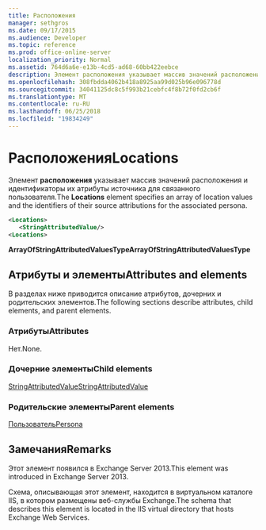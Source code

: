 ```yaml
---
title: Расположения
manager: sethgros
ms.date: 09/17/2015
ms.audience: Developer
ms.topic: reference
ms.prod: office-online-server
localization_priority: Normal
ms.assetid: 764d6a6e-e13b-4cd5-ad68-60bb422eebce
description: Элемент расположения указывает массив значений расположения и идентификаторы их атрибуты источника для связанного пользователя.
ms.openlocfilehash: 308fbdda4062b418a8925aa99d025b96e096778d
ms.sourcegitcommit: 34041125dc8c5f993b21cebfc4f8b72f0fd2cb6f
ms.translationtype: MT
ms.contentlocale: ru-RU
ms.lasthandoff: 06/25/2018
ms.locfileid: "19834249"
---
```

# <a name="locations"></a><span data-ttu-id="0c13a-103">Расположения</span><span class="sxs-lookup"><span data-stu-id="0c13a-103">Locations</span></span>

<span data-ttu-id="0c13a-104">Элемент **расположения** указывает массив значений расположения и идентификаторы их атрибуты источника для связанного пользователя.</span><span class="sxs-lookup"><span data-stu-id="0c13a-104">The **Locations** element specifies an array of location values and the identifiers of their source attributions for the associated persona.</span></span> 
  
```XML
<Locations>
   <StringAttributedValue/>
<Locations>
```

 <span data-ttu-id="0c13a-105">**ArrayOfStringAttributedValuesType**</span><span class="sxs-lookup"><span data-stu-id="0c13a-105">**ArrayOfStringAttributedValuesType**</span></span>
## <a name="attributes-and-elements"></a><span data-ttu-id="0c13a-106">Атрибуты и элементы</span><span class="sxs-lookup"><span data-stu-id="0c13a-106">Attributes and elements</span></span>

<span data-ttu-id="0c13a-107">В разделах ниже приводится описание атрибутов, дочерних и родительских элементов.</span><span class="sxs-lookup"><span data-stu-id="0c13a-107">The following sections describe attributes, child elements, and parent elements.</span></span>
  
### <a name="attributes"></a><span data-ttu-id="0c13a-108">Атрибуты</span><span class="sxs-lookup"><span data-stu-id="0c13a-108">Attributes</span></span>

<span data-ttu-id="0c13a-109">Нет.</span><span class="sxs-lookup"><span data-stu-id="0c13a-109">None.</span></span>
  
### <a name="child-elements"></a><span data-ttu-id="0c13a-110">Дочерние элементы</span><span class="sxs-lookup"><span data-stu-id="0c13a-110">Child elements</span></span>

[<span data-ttu-id="0c13a-111">StringAttributedValue</span><span class="sxs-lookup"><span data-stu-id="0c13a-111">StringAttributedValue</span></span>](stringattributedvalue.md)
  
### <a name="parent-elements"></a><span data-ttu-id="0c13a-112">Родительские элементы</span><span class="sxs-lookup"><span data-stu-id="0c13a-112">Parent elements</span></span>

[<span data-ttu-id="0c13a-113">Пользователь</span><span class="sxs-lookup"><span data-stu-id="0c13a-113">Persona</span></span>](persona.md)
  
## <a name="remarks"></a><span data-ttu-id="0c13a-114">Замечания</span><span class="sxs-lookup"><span data-stu-id="0c13a-114">Remarks</span></span>

<span data-ttu-id="0c13a-115">Этот элемент появился в Exchange Server 2013.</span><span class="sxs-lookup"><span data-stu-id="0c13a-115">This element was introduced in Exchange Server 2013.</span></span>
  
<span data-ttu-id="0c13a-116">Схема, описывающая этот элемент, находится в виртуальном каталоге IIS, в котором размещены веб-службы Exchange.</span><span class="sxs-lookup"><span data-stu-id="0c13a-116">The schema that describes this element is located in the IIS virtual directory that hosts Exchange Web Services.</span></span>
  

